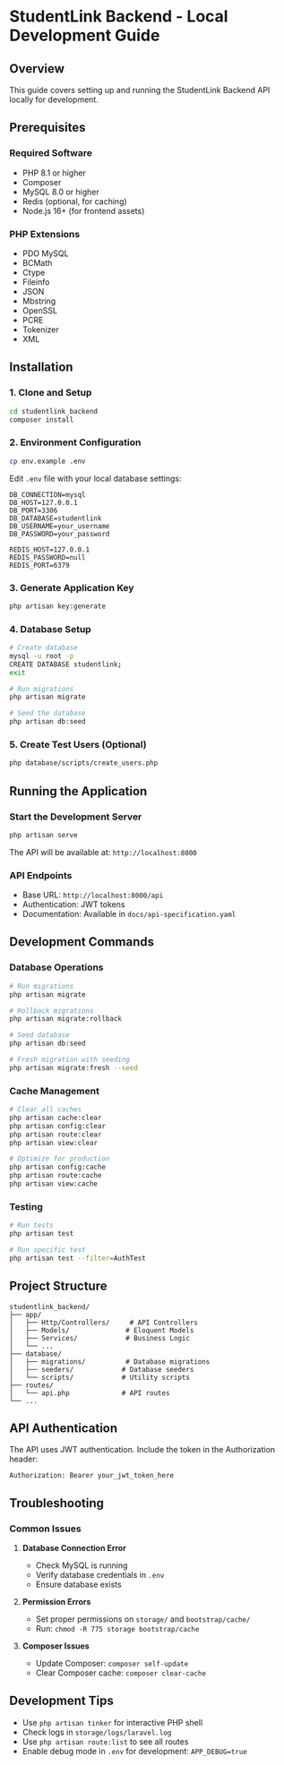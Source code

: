 # StudentLink Backend - Local Development Guide

## Overview

This guide covers setting up and running the StudentLink Backend API locally for development.

## Prerequisites

### Required Software
- PHP 8.1 or higher
- Composer
- MySQL 8.0 or higher
- Redis (optional, for caching)
- Node.js 16+ (for frontend assets)

### PHP Extensions
- PDO MySQL
- BCMath
- Ctype
- Fileinfo
- JSON
- Mbstring
- OpenSSL
- PCRE
- Tokenizer
- XML

## Installation

### 1. Clone and Setup
```bash
cd studentlink_backend
composer install
```

### 2. Environment Configuration
```bash
cp env.example .env
```

Edit `.env` file with your local database settings:
```env
DB_CONNECTION=mysql
DB_HOST=127.0.0.1
DB_PORT=3306
DB_DATABASE=studentlink
DB_USERNAME=your_username
DB_PASSWORD=your_password

REDIS_HOST=127.0.0.1
REDIS_PASSWORD=null
REDIS_PORT=6379
```

### 3. Generate Application Key
```bash
php artisan key:generate
```

### 4. Database Setup
```bash
# Create database
mysql -u root -p
CREATE DATABASE studentlink;
exit

# Run migrations
php artisan migrate

# Seed the database
php artisan db:seed
```

### 5. Create Test Users (Optional)
```bash
php database/scripts/create_users.php
```

## Running the Application

### Start the Development Server
```bash
php artisan serve
```

The API will be available at: `http://localhost:8000`

### API Endpoints
- Base URL: `http://localhost:8000/api`
- Authentication: JWT tokens
- Documentation: Available in `docs/api-specification.yaml`

## Development Commands

### Database Operations
```bash
# Run migrations
php artisan migrate

# Rollback migrations
php artisan migrate:rollback

# Seed database
php artisan db:seed

# Fresh migration with seeding
php artisan migrate:fresh --seed
```

### Cache Management
```bash
# Clear all caches
php artisan cache:clear
php artisan config:clear
php artisan route:clear
php artisan view:clear

# Optimize for production
php artisan config:cache
php artisan route:cache
php artisan view:cache
```

### Testing
```bash
# Run tests
php artisan test

# Run specific test
php artisan test --filter=AuthTest
```

## Project Structure

```
studentlink_backend/
├── app/
│   ├── Http/Controllers/     # API Controllers
│   ├── Models/              # Eloquent Models
│   ├── Services/            # Business Logic
│   └── ...
├── database/
│   ├── migrations/          # Database migrations
│   ├── seeders/            # Database seeders
│   └── scripts/            # Utility scripts
├── routes/
│   └── api.php             # API routes
└── ...
```

## API Authentication

The API uses JWT authentication. Include the token in the Authorization header:
```
Authorization: Bearer your_jwt_token_here
```

## Troubleshooting

### Common Issues

1. **Database Connection Error**
   - Check MySQL is running
   - Verify database credentials in `.env`
   - Ensure database exists

2. **Permission Errors**
   - Set proper permissions on `storage/` and `bootstrap/cache/`
   - Run: `chmod -R 775 storage bootstrap/cache`

3. **Composer Issues**
   - Update Composer: `composer self-update`
   - Clear Composer cache: `composer clear-cache`

## Development Tips

- Use `php artisan tinker` for interactive PHP shell
- Check logs in `storage/logs/laravel.log`
- Use `php artisan route:list` to see all routes
- Enable debug mode in `.env` for development: `APP_DEBUG=true`
